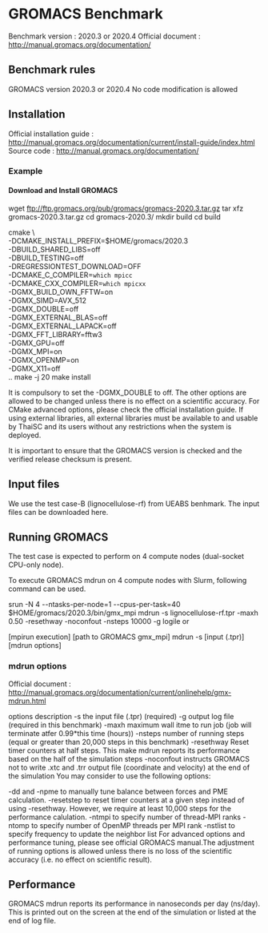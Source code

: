 # GROMACS Benchmark
Benchmark version : 2020.3 or 2020.4
Official document : http://manual.gromacs.org/documentation/

## Benchmark rules
GROMACS version 2020.3 or 2020.4
No code modification is allowed
## Installation
Official installation guide : http://manual.gromacs.org/documentation/current/install-guide/index.html
Source code : http://manual.gromacs.org/documentation/

### Example
#### Download and Install GROMACS
wget ftp://ftp.gromacs.org/pub/gromacs/gromacs-2020.3.tar.gz
tar xfz gromacs-2020.3.tar.gz
cd gromacs-2020.3/
mkdir build
cd build

cmake \                                 
        -DCMAKE_INSTALL_PREFIX=$HOME/gromacs/2020.3 \
        -DBUILD_SHARED_LIBS=off \
        -DBUILD_TESTING=off \
        -DREGRESSIONTEST_DOWNLOAD=OFF \
        -DCMAKE_C_COMPILER=`which mpicc` \
        -DCMAKE_CXX_COMPILER=`which mpicxx` \
        -DGMX_BUILD_OWN_FFTW=on \
        -DGMX_SIMD=AVX_512 \
        -DGMX_DOUBLE=off \
        -DGMX_EXTERNAL_BLAS=off \
        -DGMX_EXTERNAL_LAPACK=off \
        -DGMX_FFT_LIBRARY=fftw3 \
        -DGMX_GPU=off \
        -DGMX_MPI=on \
        -DGMX_OPENMP=on \
        -DGMX_X11=off \
        ..
make -j 20
make install

It is compulsory to set the -DGMX_DOUBLE to off. The other options are allowed to be changed unless there is no effect on a scientific accuracy. For CMake advanced options, please check the official installation guide.
If using external libraries, all external libraries must be available to and usable by ThaiSC and its users without any restrictions when the system is deployed.

It is important to ensure that the GROMACS version is checked and the verified release checksum is present.

## Input files
We use the test case-B (lignocellulose-rf) from UEABS benhmark. The input files can be downloaded here.

## Running GROMACS
The test case is expected to perform on 4 compute nodes (dual-socket CPU-only node).

To execute GROMACS mdrun on 4 compute nodes with Slurm, following command can be used.

srun -N 4 --ntasks-per-node=1 --cpus-per-task=40 $HOME/gromacs/2020.3/bin/gmx_mpi mdrun -s lignocellulose-rf.tpr -maxh 0.50 -resethway -noconfout -nsteps 10000 -g logile 
or

[mpirun execution] [path to GROMACS gmx_mpi] mdrun -s [input (.tpr)] [mdrun options]

### mdrun options
Official document : http://manual.gromacs.org/documentation/current/onlinehelp/gmx-mdrun.html

options	description
-s	the input file (.tpr) (required)
-g	output log file (required in this benchmark)
-maxh	maximum wall itme to run job (job will terminate atfer 0.99*this time (hours))
-nsteps	number of running steps (equal or greater than 20,000 steps in this benchmark)
-resethway	Reset timer counters at half steps. This make mdrun reports its performance based on the half of the simulation steps
-noconfout	instructs GROMACS not to write .xtc and .trr output file (coordinate and velocity) at the end of the simulation
You may consider to use the following options:

-dd and -npme to manually tune balance between forces and PME calculation.
-resetstep to reset timer counters at a given step instead of using -resethway. However, we require at least 10,000 steps for the performance calulation.
-ntmpi to specify number of thread-MPI ranks
-ntomp to specify number of OpenMP threads per MPI rank
-nstlist to specify frequency to update the neighbor list
For advanced options and performance tuning, please see official GROMACS manual.The adjustment of running options is allowed unless there is no loss of the scientific accuracy (i.e. no effect on scientific result).

## Performance
GROMACS mdrun reports its performance in nanoseconds per day (ns/day). This is printed out on the screen at the end of the simulation or listed at the end of log file.
